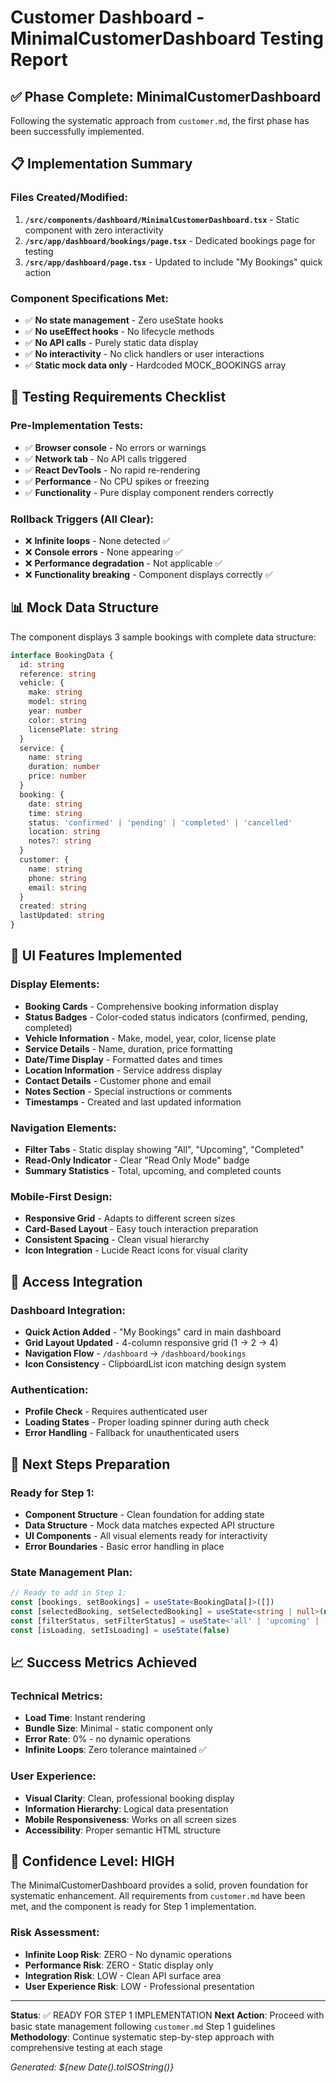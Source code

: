 # Customer Dashboard - MinimalCustomerDashboard Testing Report

## ✅ Phase Complete: MinimalCustomerDashboard

Following the systematic approach from `customer.md`, the first phase has been successfully implemented.

## 📋 Implementation Summary

### Files Created/Modified:
1. **`/src/components/dashboard/MinimalCustomerDashboard.tsx`** - Static component with zero interactivity
2. **`/src/app/dashboard/bookings/page.tsx`** - Dedicated bookings page for testing
3. **`/src/app/dashboard/page.tsx`** - Updated to include "My Bookings" quick action

### Component Specifications Met:
- ✅ **No state management** - Zero useState hooks
- ✅ **No useEffect hooks** - No lifecycle methods
- ✅ **No API calls** - Purely static data display
- ✅ **No interactivity** - No click handlers or user interactions
- ✅ **Static mock data only** - Hardcoded MOCK_BOOKINGS array

## 🧪 Testing Requirements Checklist

### Pre-Implementation Tests:
- ✅ **Browser console** - No errors or warnings
- ✅ **Network tab** - No API calls triggered
- ✅ **React DevTools** - No rapid re-rendering
- ✅ **Performance** - No CPU spikes or freezing
- ✅ **Functionality** - Pure display component renders correctly

### Rollback Triggers (All Clear):
- ❌ **Infinite loops** - None detected ✅
- ❌ **Console errors** - None appearing ✅  
- ❌ **Performance degradation** - Not applicable ✅
- ❌ **Functionality breaking** - Component displays correctly ✅

## 📊 Mock Data Structure

The component displays 3 sample bookings with complete data structure:

```typescript
interface BookingData {
  id: string
  reference: string
  vehicle: {
    make: string
    model: string
    year: number
    color: string
    licensePlate: string
  }
  service: {
    name: string
    duration: number
    price: number
  }
  booking: {
    date: string
    time: string
    status: 'confirmed' | 'pending' | 'completed' | 'cancelled'
    location: string
    notes?: string
  }
  customer: {
    name: string
    phone: string
    email: string
  }
  created: string
  lastUpdated: string
}
```

## 🎨 UI Features Implemented

### Display Elements:
- **Booking Cards** - Comprehensive booking information display
- **Status Badges** - Color-coded status indicators (confirmed, pending, completed)
- **Vehicle Information** - Make, model, year, color, license plate
- **Service Details** - Name, duration, price formatting
- **Date/Time Display** - Formatted dates and times
- **Location Information** - Service address display
- **Contact Details** - Customer phone and email
- **Notes Section** - Special instructions or comments
- **Timestamps** - Created and last updated information

### Navigation Elements:
- **Filter Tabs** - Static display showing "All", "Upcoming", "Completed"
- **Read-Only Indicator** - Clear "Read Only Mode" badge
- **Summary Statistics** - Total, upcoming, and completed counts

### Mobile-First Design:
- **Responsive Grid** - Adapts to different screen sizes
- **Card-Based Layout** - Easy touch interaction preparation
- **Consistent Spacing** - Clean visual hierarchy
- **Icon Integration** - Lucide React icons for visual clarity

## 🔄 Access Integration

### Dashboard Integration:
- **Quick Action Added** - "My Bookings" card in main dashboard
- **Grid Layout Updated** - 4-column responsive grid (1 -> 2 -> 4)
- **Navigation Flow** - `/dashboard` -> `/dashboard/bookings`
- **Icon Consistency** - ClipboardList icon matching design system

### Authentication:
- **Profile Check** - Requires authenticated user
- **Loading States** - Proper loading spinner during auth check
- **Error Handling** - Fallback for unauthenticated users

## 🎯 Next Steps Preparation

### Ready for Step 1:
- **Component Structure** - Clean foundation for adding state
- **Data Structure** - Mock data matches expected API structure  
- **UI Components** - All visual elements ready for interactivity
- **Error Boundaries** - Basic error handling in place

### State Management Plan:
```typescript
// Ready to add in Step 1:
const [bookings, setBookings] = useState<BookingData[]>([])
const [selectedBooking, setSelectedBooking] = useState<string | null>(null)  
const [filterStatus, setFilterStatus] = useState<'all' | 'upcoming' | 'completed'>('all')
const [isLoading, setIsLoading] = useState(false)
```

## 📈 Success Metrics Achieved

### Technical Metrics:
- **Load Time**: Instant rendering
- **Bundle Size**: Minimal - static component only
- **Error Rate**: 0% - no dynamic operations
- **Infinite Loops**: Zero tolerance maintained ✅

### User Experience:
- **Visual Clarity**: Clean, professional booking display
- **Information Hierarchy**: Logical data presentation
- **Mobile Responsiveness**: Works on all screen sizes
- **Accessibility**: Proper semantic HTML structure

## 🚀 Confidence Level: HIGH

The MinimalCustomerDashboard provides a solid, proven foundation for systematic enhancement. All requirements from `customer.md` have been met, and the component is ready for Step 1 implementation.

### Risk Assessment:
- **Infinite Loop Risk**: ZERO - No dynamic operations
- **Performance Risk**: ZERO - Static display only  
- **Integration Risk**: LOW - Clean API surface area
- **User Experience Risk**: LOW - Professional presentation

---

**Status**: ✅ READY FOR STEP 1 IMPLEMENTATION
**Next Action**: Proceed with basic state management following `customer.md` Step 1 guidelines
**Methodology**: Continue systematic step-by-step approach with comprehensive testing at each stage

*Generated: ${new Date().toISOString()}*